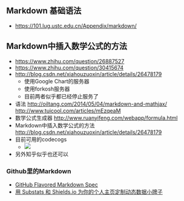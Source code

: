 ## Markdown 基础语法
- https://101.lug.ustc.edu.cn/Appendix/markdown/

## Markdown中插入数学公式的方法
- https://www.zhihu.com/question/26887527
- https://www.zhihu.com/question/30415674
- http://blog.csdn.net/xiahouzuoxin/article/details/26478179
  - 使用Google Chart的服务器
  - 使用forkosh服务器
  - 目前两者似乎都已经停止服务了
- 语法 http://oiltang.com/2014/05/04/markdown-and-mathjax/ http://www.tuicool.com/articles/mEzqeaM
- 数学公式生成器 http://www.ruanyifeng.com/webapp/formula.html
- Markdown中插入数学公式的方法 http://blog.csdn.net/xiahouzuoxin/article/details/26478179
- 目前可用的codecogs
  - <img src="https://latex.codecogs.com/gif.latex?\Large&space;x=\frac{-b\pm\sqrt{b^2-4ac}}{2a}">
- 另外知乎似乎也还可以  

### Github里的Markdown
- [GitHub Flavored Markdown Spec](https://github.github.com/gfm/)
- [用 Substats 和 Shields.io 为你的个人主页定制动态数据小牌子](https://sspai.com/post/59593)
